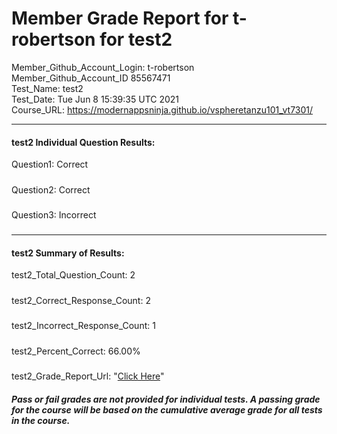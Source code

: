# Member Grade Report for t-robertson for test2  
   
Member_Github_Account_Login: t-robertson  
Member_Github_Account_ID 85567471  
Test_Name: test2  
Test_Date: Tue Jun  8 15:39:35 UTC 2021  
Course_URL: https://modernappsninja.github.io/vspheretanzu101_vt7301/  
   
---  
#### test2 Individual Question Results:  
Question1: Correct  
#####  
Question2: Correct  
#####  
Question3: Incorrect  
#####  
---  
#### test2 Summary of Results:  
test2_Total_Question_Count: 2  
#####  
test2_Correct_Response_Count: 2  
#####  
test2_Incorrect_Response_Count: 1  
#####  
test2_Percent_Correct: 66.00%  
#####  
test2_Grade_Report_Url: "[Click Here](https://github.com/modernappsninjas/t-robertson/blob/main/static/userdata/courses/vspheretanzu101_vt7301/grade_report.pr1053.test2.md)"
##### Pass or fail grades are not provided for individual tests. A passing grade for the course will be based on the cumulative average grade for all tests in the course.  
